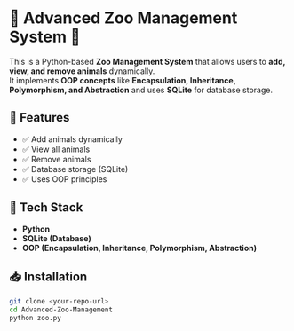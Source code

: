 # 🦁 Advanced Zoo Management System 🐘

This is a Python-based **Zoo Management System** that allows users to **add, view, and remove animals** dynamically.  
It implements **OOP concepts** like **Encapsulation, Inheritance, Polymorphism, and Abstraction** and uses **SQLite** for database storage.

## 🚀 Features
- ✅ Add animals dynamically  
- ✅ View all animals  
- ✅ Remove animals  
- ✅ Database storage (SQLite)  
- ✅ Uses OOP principles  

## 📌 Tech Stack
- **Python**  
- **SQLite (Database)**  
- **OOP (Encapsulation, Inheritance, Polymorphism, Abstraction)**  

## 📥 Installation
```sh
git clone <your-repo-url>
cd Advanced-Zoo-Management
python zoo.py
